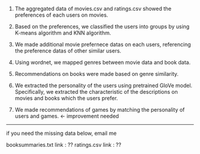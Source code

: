 1. The aggregated data of movies.csv and ratings.csv showed the preferences of each users on movies. 

2. Based on the preferences, we classified the users into groups by using K-means algorithm and KNN algorithm.

3. We made additional movie prefernece datas on each users, referencing the preference datas of other similar users.

4. Using wordnet, we mapped genres between movie data and book data.

5. Recommendations on books were made based on genre similarity.

6. We extracted the personality of the users using pretrained GloVe model. Specifically, we extracted the characteristic of the descriptions on movies and books which the users prefer.

7. We made recommendations of games by matching the personality of users and games. <- improvement needed

---

if you need the missing data below, email me

booksummaries.txt link : ??
ratings.csv link : ??
